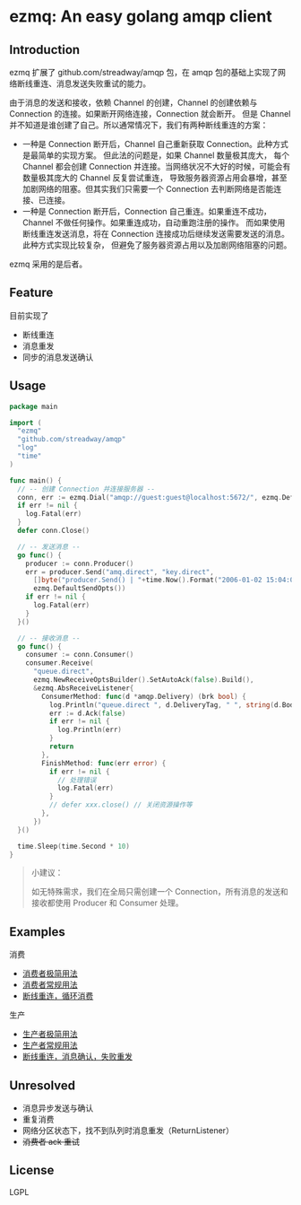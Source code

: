 # ezmq: An easy golang amqp client

Introduction
---

ezmq 扩展了 github.com/streadway/amqp 包，在 amqp 包的基础上实现了网络断线重连、消息发送失败重试的能力。

由于消息的发送和接收，依赖 Channel 的创建，Channel 的创建依赖与 Connection 的连接。如果断开网络连接，Connection 就会断开。 
但是 Channel 并不知道是谁创建了自己。所以通常情况下，我们有两种断线重连的方案：

* 一种是 Connection 断开后，Channel 自己重新获取 Connection。此种方式是最简单的实现方案。
  但此法的问题是，如果 Channel 数量极其庞大，
  每个 Channel 都会创建 Connection 并连接。当网络状况不大好的时候，可能会有数量极其庞大的 Channel 反复尝试重连，
  导致服务器资源占用会暴增，甚至加剧网络的阻塞。但其实我们只需要一个 Connection 去判断网络是否能连接、已连接。
* 一种是 Connection 断开后，Connection 自己重连。如果重连不成功，Channel 不做任何操作。如果重连成功，自动重跑注册的操作。
  而如果使用断线重连发送消息，将在 Connection 连接成功后继续发送需要发送的消息。此种方式实现比较复杂，
  但避免了服务器资源占用以及加剧网络阻塞的问题。
  
ezmq 采用的是后者。

Feature
---

目前实现了

* 断线重连
* 消息重发
* 同步的消息发送确认

Usage
---

```go
package main

import (
  "ezmq"
  "github.com/streadway/amqp"
  "log"
  "time"
)

func main() {
  // -- 创建 Connection 并连接服务器 --
  conn, err := ezmq.Dial("amqp://guest:guest@localhost:5672/", ezmq.DefaultTimesRetry())
  if err != nil {
    log.Fatal(err)
  }
  defer conn.Close()

  // -- 发送消息 --
  go func() {
    producer := conn.Producer()
    err = producer.Send("amq.direct", "key.direct",
      []byte("producer.Send() | "+time.Now().Format("2006-01-02 15:04:05")),
      ezmq.DefaultSendOpts())
    if err != nil {
      log.Fatal(err)
    }
  }()

  // -- 接收消息 --
  go func() {
    consumer := conn.Consumer()
    consumer.Receive(
      "queue.direct",
      ezmq.NewReceiveOptsBuilder().SetAutoAck(false).Build(),
      &ezmq.AbsReceiveListener{
        ConsumerMethod: func(d *amqp.Delivery) (brk bool) {
          log.Println("queue.direct ", d.DeliveryTag, " ", string(d.Body))
          err := d.Ack(false)
          if err != nil {
            log.Println(err)
          }
          return
        },
        FinishMethod: func(err error) {
          if err != nil {
            // 处理错误
            log.Fatal(err)
          }
          // defer xxx.close() // 关闭资源操作等
        },
      })
  }()

  time.Sleep(time.Second * 10)
}
```

> 小建议：
> 
> 如无特殊需求，我们在全局只需创建一个 Connection，所有消息的发送和接收都使用 Producer 和 Consumer 处理。

Examples
---

消费

* [消费者极简用法](example/consumer/easy_consumer.go)
* [消费者常规用法](example/consumer/common_consumer.go)
* [断线重连，循环消费](example/consumer/reconnected_consumer.go)

生产

* [生产者极简用法](example/producer/easy_producer.go)
* [生产者常规用法](example/producer/common_producer.go)
* [断线重连，消息确认，失败重发](example/producer/re-send_producer.go)

Unresolved
---

* 消息异步发送与确认
* 重复消费
* 网络分区状态下，找不到队列时消息重发（ReturnListener）
* ~~消费者 ack 重试~~

License
---

LGPL